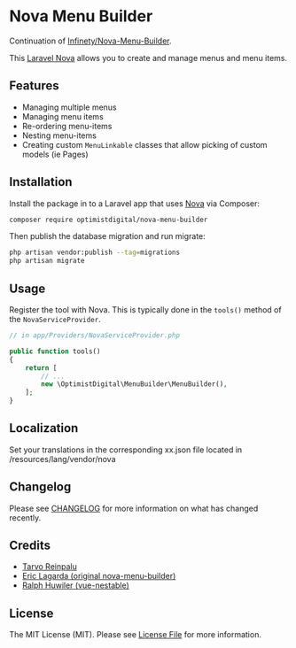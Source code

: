 # Nova Menu Builder

Continuation of [Infinety/Nova-Menu-Builder](https://github.com/InfinetyEs/Nova-Menu-Builder).

This [Laravel Nova](https://github.com/InfinetyEs/Nova-Menu-Builder) allows you to create and manage menus and menu items.

## Features

- Managing multiple menus
- Managing menu items
- Re-ordering menu-items
- Nesting menu-items
- Creating custom `MenuLinkable` classes that allow picking of custom models (ie Pages)

## Installation

Install the package in to a Laravel app that uses [Nova](https://nova.laravel.com) via Composer:

```bash
composer require optimistdigital/nova-menu-builder
```

Then publish the database migration and run migrate:

```bash
php artisan vendor:publish --tag=migrations
php artisan migrate
```

## Usage

Register the tool with Nova. This is typically done in the `tools()` method of the `NovaServiceProvider`.

```php
// in app/Providers/NovaServiceProvider.php

public function tools()
{
    return [
        // ...
        new \OptimistDigital\MenuBuilder\MenuBuilder(),
    ];
}
```

## Localization

Set your translations in the corresponding xx.json file located in /resources/lang/vendor/nova

## Changelog

Please see [CHANGELOG](CHANGELOG.md) for more information on what has changed recently.

## Credits

- [Tarvo Reinpalu](https://github.com/Tarpsvo)
- [Eric Lagarda (original nova-menu-builder)](https://github.com/Krato)
- [Ralph Huwiler (vue-nestable)](https://github.com/rhwilr/vue-nestable)

## License

The MIT License (MIT). Please see [License File](LICENSE.md) for more information.
